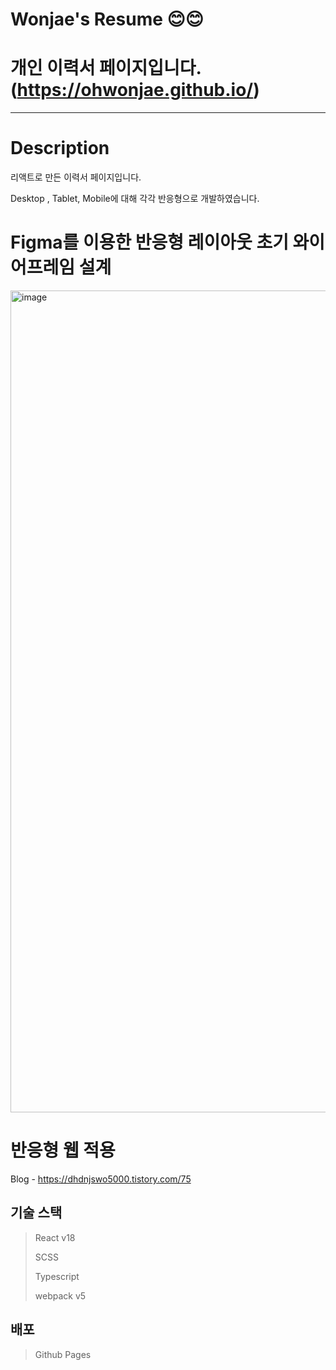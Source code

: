 # Wonjae's Resume 😊😊
# 개인 이력서 페이지입니다. (https://ohwonjae.github.io/)

-----------------------
# Description
리액트로 만든 이력서 페이지입니다.

Desktop , Tablet, Mobile에 대해 각각 반응형으로 개발하였습니다.

# Figma를 이용한 반응형 레이아웃 초기 와이어프레임 설계
<img width="1315" alt="image" src="https://github.com/OhWonjae/OhWonjae.github.io/assets/43844233/71a4ebd7-c335-4d32-86ce-51c76d340111">

# 반응형 웹 적용
Blog - https://dhdnjswo5000.tistory.com/75

## 기술 스택

> React v18
>
> SCSS
> 
> Typescript
> 
> webpack v5
> 

## 배포
> Github Pages
